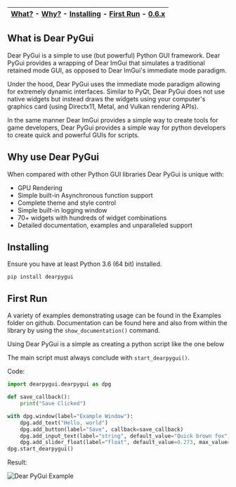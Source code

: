 | [What?](#what-is-dear-pygui) - [Why?](#why-use-dear-pygui) - [Installing](#installing) - [First Run](#first-run) - [0.6.x](https://github.com/hoffstadt/DearPyGui_06/wiki/Getting-Started)|
|-|

## What is Dear PyGui

Dear PyGui is a simple to use (but powerful) Python GUI framework. Dear PyGui provides a wrapping of Dear ImGui that simulates a traditional retained mode GUI, as opposed to Dear ImGui's immediate mode paradigm.

Under the hood, Dear PyGui uses the immediate mode paradigm allowing for extremely dynamic interfaces. Similar to PyQt, Dear PyGui does not use native widgets but instead draws the widgets using your computer's graphics card (using Directx11, Metal, and Vulkan rendering APIs).

In the same manner Dear ImGui provides a simple way to create tools for game developers, Dear PyGui provides a simple way for python developers to create quick and powerful GUIs for scripts.

## Why use Dear PyGui

When compared with other Python GUI libraries Dear PyGui is unique with:

* GPU Rendering
* Simple built-in Asynchronous function support
* Complete theme and style control
* Simple built-in logging window
* 70+ widgets with hundreds of widget combinations
* Detailed documentation, examples and unparalleled support

## Installing

Ensure you have at least Python 3.6 (64 bit) installed.

```pip install dearpygui```

## First Run

A variety of examples demonstrating usage can be found in the Examples folder on github. Documentation can be found here and also from within the library by using the `show_documentation()` command.

Using Dear PyGui is a simple as creating a python script like the one below

The main script must always conclude with `start_dearpygui()`.

Code:

```python
import dearpygui.dearpygui as dpg

def save_callback():
    print("Save Clicked")

with dpg.window(label="Example Window"):
    dpg.add_text("Hello, world")
    dpg.add_button(label="Save", callback=save_callback)
    dpg.add_input_text(label="string", default_value="Quick brown fox")
    dpg.add_slider_float(label="float", default_value=0.273, max_value=1)
dpg.start_dearpygui()
```

Result:

![Dear PyGui Example](https://raw.githubusercontent.com/hoffstadt/DearPyGui/assets/BasicUsageExample1.PNG)
